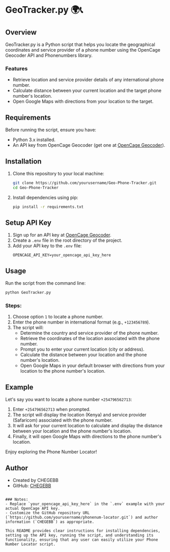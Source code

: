 # GeoTracker.py 🌍📞

## Overview
GeoTracker.py is a Python script that helps you locate the geographical coordinates and service provider of a phone number using the OpenCage Geocoder API and Phonenumbers library.

### Features
- Retrieve location and service provider details of any international phone number.
- Calculate distance between your current location and the target phone number's location.
- Open Google Maps with directions from your location to the target.

## Requirements
Before running the script, ensure you have:
- Python 3.x installed.
- An API key from OpenCage Geocoder (get one at [OpenCage Geocoder](https://opencagedata.com/)).

## Installation
1. Clone this repository to your local machine:
   ```bash
   git clone https://github.com/yourusername/Geo-Phone-Tracker.git
   cd Geo-Phone-Tracker

2. Install dependencies using pip:
   ```bash
   pip install -r requirements.txt
   ```

## Setup API Key
1. Sign up for an API key at [OpenCage Geocoder](https://opencagedata.com/).
2. Create a `.env` file in the root directory of the project.
3. Add your API key to the `.env` file:
   ```
   OPENCAGE_API_KEY=your_opencage_api_key_here
   ```

## Usage
Run the script from the command line:
```bash
python GeoTracker.py
```

### Steps:
1. Choose option `1` to locate a phone number.
2. Enter the phone number in international format (e.g., `+123456789`).
3. The script will:
   - Determine the country and service provider of the phone number.
   - Retrieve the coordinates of the location associated with the phone number.
   - Prompt you to enter your current location (city or address).
   - Calculate the distance between your location and the phone number's location.
   - Open Google Maps in your default browser with directions from your location to the phone number's location.

## Example
Let's say you want to locate a phone number `+254796562713`:

1. Enter `+254796562713` when prompted.
2. The script will display the location (Kenya) and service provider (Safaricom) associated with the phone number.
3. It will ask for your current location to calculate and display the distance between your location and the phone number's location.
4. Finally, it will open Google Maps with directions to the phone number's location.

Enjoy exploring the Phone Number Locator!

## Author
- Created by CHEGEBB
- GitHub: [CHEGEBB](https://github.com/CHEGEBB)

```

### Notes:
- Replace `your_opencage_api_key_here` in the `.env` example with your actual OpenCage API key.
- Customize the GitHub repository URL (`https://github.com/yourusername/phonenum-locator.git`) and author information (`CHEGEBB`) as appropriate.

This README provides clear instructions for installing dependencies, setting up the API key, running the script, and understanding its functionality, ensuring that any user can easily utilize your Phone Number Locator script.
